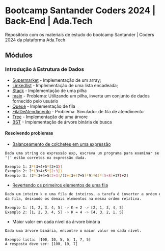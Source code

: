 # Bootcamp Santander Coders 2024 | Back-End | Ada.Tech
Repositório com os materiais de estudo do bootcamp Santander | Coders 2024 da plataforma Ada.Tech

## Módulos
### Introdução à Estrutura de Dados
* [Supermarket](src/main/java/Supermarket) - Implementação de um array;
* [Linkedlist](src/main/java/edu/tiago/dataStructure/Linkedlist.java) - Implementação de uma lista encadeada;
* [Stack](src/main/java/edu/tiago/dataStructure/Stack.java) - Implementação de uma pilha
* [main](src/main/java/edu/tiago/dataStructure/Main.java) - Problema: Utilizando um pilha, inverta um conjunto de dados fornecido pelo usuário
* [Queue](src/main/java/edu/tiago/dataStructure/Queue.java) - Implementação de fila
* [FilaDeAtendimento](src/main/java/edu/tiago/dataStructure/FilaDeAtendimento.java) - Problema: Simulador de fila de atendimento
* [Tree](src/main/java/edu/tiago/dataStructure/Tree.java) - Implementação de uma árvore
* [BST](src/main/java/edu/tiago/dataStructure/BST.java) - Implementação de árvore binária de busca

#### Resolvendo problemas
* [Balanceamento de colchetes em uma expressão](src/main/java/edu/tiago/dataStructure/problemas/BalanceamentoDeColchetes.java)
```bash
Dada uma string de expressão exp, escreva um programa para examinar se os pares e as ordens de "{", "}", "(", ")", "[", 
"]" estão corretos na expressão dada.

Exemplo 1: 2*(3+4+5*[2+3)]
Exemplo 2: 2*(3+4+5*[2+3])
Exemplo 3: [2*(3+4+5[2+3]/(2+(3+(7+5)*9)*6)*[5+8]+17)+2]
```
* [Revertendo os primeiros elementos de uma fila](src/main/java/edu/tiago/dataStructure/problemas/FilaReversa.java)
```bash
Dado um inteiro k e uma fila de inteiros, a tarefa é inverter a ordem dos primeiros k elementos 
da fila, deixando os demais elementos na mesma ordem relativa.

Exemplo 1: [1, 2, 3, 4, 5] -> K = 2 -> [2, 1, 3, 4, 5]
Exemplo 2: [1, 2, 3, 4, 5] -> K = 4 -> [4, 3, 2, 1, 5]
```
* Maior valor em cada nível da árvore binária
```bash
Dada uma árvore binária, encontre o maior valor em cada nível.

Exemplo lista: [100, 10, 5, 6, 1, 7, 5]
A resposta deve ser: [100, 10, 7]

```